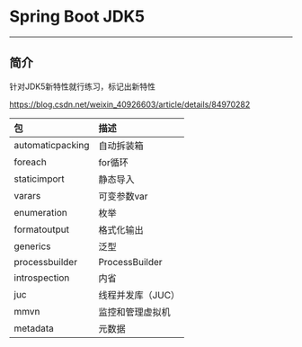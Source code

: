 # Spring Boot JDK5
- - -
## 简介
针对JDK5新特性就行练习，标记出新特性

https://blog.csdn.net/weixin_40926603/article/details/84970282

|包|描述|
|:--|:--|
|automaticpacking|自动拆装箱|
|foreach|for循环|
|staticimport|静态导入|
|varars|可变参数var|
|enumeration|枚举|
|formatoutput|格式化输出|
|generics|泛型|
|processbuilder|ProcessBuilder|
|introspection|内省|
|juc|线程并发库（JUC）|
|mmvn|监控和管理虚拟机|
|metadata|元数据|